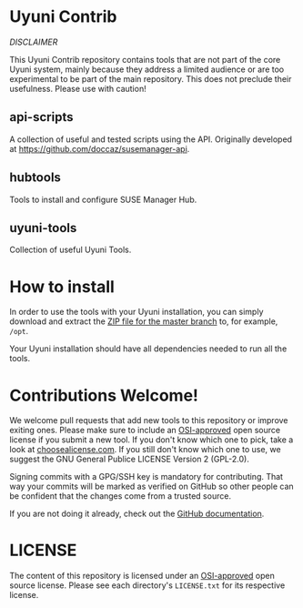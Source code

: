 # Uyuni Contrib

*DISCLAIMER*  

This Uyuni Contrib repository contains tools that are not part of the core Uyuni system, mainly because they address a limited audience or are too experimental to be part of the main repository. This does not preclude their usefulness. Please use with caution!

## api-scripts

A collection of useful and tested scripts using the API. Originally developed at https://github.com/doccaz/susemanager-api.

## hubtools

Tools to install and configure SUSE Manager Hub.

## uyuni-tools

Collection of useful Uyuni Tools.

# How to install

In order to use the tools with your Uyuni installation, you can simply download and extract the [ZIP file for the master branch](https://github.com/uyuni-project/contrib/archive/refs/heads/main.zip) to, for example, `/opt`.

Your Uyuni installation should have all dependencies needed to run all the tools.

# Contributions Welcome!

We welcome pull requests that add new tools to this repository or improve exiting ones. Please make sure to include an [OSI-approved](https://opensource.org/licenses) open source license if you submit a new tool. If you don't know which one to pick, take a look at [choosealicense.com](https://choosealicense.com/). If you still don't know which one to use, we suggest the GNU General Publice LICENSE Version 2 (GPL-2.0).

Signing commits with a GPG/SSH key is mandatory for contributing. That way your commits will be marked as verified on GitHub so other people can be confident that the changes come from a trusted source.

If you are not doing it already, check out the [GitHub documentation](https://docs.github.com/en/authentication/managing-commit-signature-verification/about-commit-signature-verification).

# LICENSE

The content of this repository is licensed under an [OSI-approved](https://opensource.org/licenses) open source license. Please see each directory's `LICENSE.txt` for its respective license.

